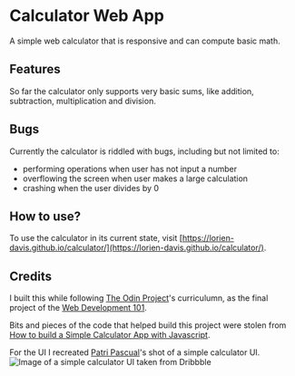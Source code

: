 # Calculator Web App
A simple web calculator that is responsive and can compute basic math.

## Features
So far the calculator only supports very basic sums, like addition, subtraction, multiplication and division.

## Bugs
Currently the calculator is riddled with bugs, including but not limited to:
- performing operations when user has not input a number
- overflowing the screen when user makes a large calculation
- crashing when the user divides by 0

## How to use?
To use the calculator in its current state, visit [https://lorien-davis.github.io/calculator/](https://lorien-davis.github.io/calculator/).

## Credits
I built this while following [The Odin Project](https://www.theodinproject.com/)'s curriculumn, as the final project of the [Web Development 101](https://www.theodinproject.com/courses/web-development-101/lessons/calculator).

Bits and pieces of the code that helped build this project were stolen from [How to build a Simple Calculator App with Javascript](https://freshman.tech/calculator/).

For the UI I recreated [Patri Pascual](https://dribbble.com/patpascual)'s shot of a simple calculator UI.
![Image of a simple calculator UI taken from Dribbble](https://cdn.dribbble.com/users/478444/screenshots/3467471/dui_004_calculator-b.png)